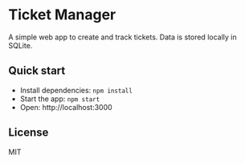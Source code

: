# Ticket Manager

A simple web app to create and track tickets. Data is stored locally in SQLite.

## Quick start
- Install dependencies: `npm install`
- Start the app: `npm start`
- Open: http://localhost:3000

## License
MIT
